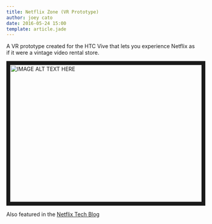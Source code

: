 ```yaml
---
title: Netflix Zone (VR Prototype)
author: joey cato
date: 2016-05-24 15:00
template: article.jade
---
```


A VR prototype created for the HTC Vive that lets you experience Netflix as if it were a vintage video rental store.

<span class="more"></span>

<a href="http://www.youtube.com/watch?feature=player_embedded&v=DOyWUHcK06E " target="_blank"><img src="http://img.youtube.com/vi/DOyWUHcK06E/0.jpg" alt="IMAGE ALT TEXT HERE" width="640" height="360" border="10" /></a>


Also featured in the [Netflix Tech Blog](http://techblog.netflix.com/2016/05/netflix-hack-day-spring-2016.html)

